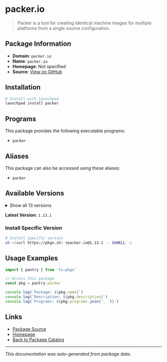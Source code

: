 # packer.io

> Packer is a tool for creating identical machine images for multiple platforms from a single source configuration.

## Package Information

- **Domain**: `packer.io`
- **Name**: `packer.io`
- **Homepage**: Not specified
- **Source**: [View on GitHub](https://github.com/pkgxdev/pantry/tree/main/projects/packer.io/package.yml)

## Installation

```bash
# Install with launchpad
launchpad install packer
```

## Programs

This package provides the following executable programs:

- `packer`

## Aliases

This package can also be accessed using these aliases:

- `packer`

## Available Versions

<details>
<summary>Show all 13 versions</summary>

- `1.13.1`, `1.13.0`, `1.12.0`, `1.11.2`, `1.11.1`
- `1.11.0`, `1.10.3`, `1.10.2`, `1.10.1`, `1.9.5`
- `1.9.4`, `1.9.3`, `1.9.2`

</details>

**Latest Version**: `1.13.1`

### Install Specific Version

```bash
# Install specific version
sh <(curl https://pkgx.sh) +packer.io@1.13.1 -- $SHELL -i
```

## Usage Examples

```typescript
import { pantry } from 'ts-pkgx'

// Access this package
const pkg = pantry.packer

console.log(`Package: ${pkg.name}`)
console.log(`Description: ${pkg.description}`)
console.log(`Programs: ${pkg.programs.join(', ')}`)
```

## Links

- [Package Source](https://github.com/pkgxdev/pantry/tree/main/projects/packer.io/package.yml)
- [Homepage](#)
- [Back to Package Catalog](../package-catalog.md)

---

*This documentation was auto-generated from package data.*
